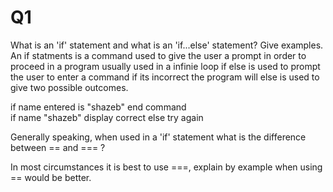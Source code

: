 # Q1

What is an 'if' statement and what is an 'if...else' statement? Give examples.
An if statments is a command used to give the user a prompt in order to proceed in a program usually used in a infinie loop 
if else is used to prompt the user to enter a command if its incorrect the program will else is used to give two possible outcomes. 

if name entered is "shazeb" end command  
if name "shazeb" display correct else try again 


Generally speaking, when used in a 'if' statement what is the difference between == and === ?

 

In most circumstances it is best to use ===, explain by example when using == would be better.

